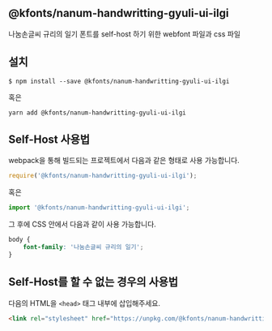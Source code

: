 
@kfonts/nanum-handwritting-gyuli-ui-ilgi
---------------------

나눔손글씨 규리의 일기 폰트를 self-host 하기 위한 webfont 파일과 css 파일

설치
----

```
$ npm install --save @kfonts/nanum-handwritting-gyuli-ui-ilgi
```

혹은

```
yarn add @kfonts/nanum-handwritting-gyuli-ui-ilgi
```

Self-Host 사용법
---------------

webpack을 통해 빌드되는 프로젝트에서 다음과 같은 형태로 사용 가능합니다.

```js
require('@kfonts/nanum-handwritting-gyuli-ui-ilgi');
```

혹은

```js
import '@kfonts/nanum-handwritting-gyuli-ui-ilgi';
```

그 후에 CSS 안에서 다음과 같이 사용 가능합니다.

```css
body {
    font-family: '나눔손글씨 규리의 일기';
}
```

Self-Host를 할 수 없는 경우의 사용법
--------------------------------

다음의 HTML을 `<head>` 태그 내부에 삽입해주세요.

```html
<link rel="stylesheet" href="https://unpkg.com/@kfonts/nanum-handwritting-gyuli-ui-ilgi/index.css" />
```

